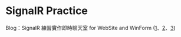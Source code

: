 # SignalR Practice

Blog：SignalR 練習實作即時聊天室 for WebSite and WinForm ([1][b1]、[2][b2]、[3][b3])

[b1]: https://dotblogs.com.tw/artblog/2018/10/30/signalr-website-winform-example
[b2]: https://dotblogs.com.tw/artblog/2018/10/31/signalr-website-winform-example-2
[b3]: https://dotblogs.com.tw/artblog/2018/10/31/signalr-website-winform-example-3
